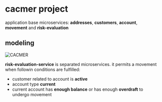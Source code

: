 # cacmer project
application base microservices: **addresses**, **customers**, **account**, **movement** and **risk-evaluation**
## modeling
![CACMER](https://github.com/placidenduwayo1/k8s-ingress-kafka-avro-cacm-back/assets/124048212/713a0dd8-a4a1-4c96-9d82-7a822dd3b2c7)

**risk-evaluation-service** is separated microservices. it permits a movement when followin conditions are fulfilled:
 - customer related to account is **active**
 - account type **current**
 - current account has **enough balance** or has enough **overdraft** to undergo movement



